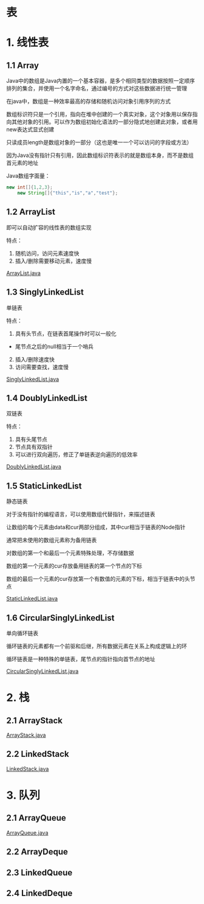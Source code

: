 # 表

# 1. 线性表

## 1.1 Array

Java中的数组是Java内置的一个基本容器，是多个相同类型的数据按照一定顺序排列的集合，并使用一个名字命名，通过编号的方式对这些数据进行统一管理

在java中，数组是一种效率最高的存储和随机访问对象引用序列的方式

数组标识符只是一个引用，指向在堆中创建的一个真实对象，这个对象用以保存指向其他对象的引用。可以作为数组初始化语法的一部分隐式地创建此对象，或者用new表达式显式创建

只读成员length是数组对象的一部分（这也是唯一一个可以访问的字段或方法）

因为Java没有指针只有引用，因此数组标识符表示的就是数组本身，而不是数组首元素的地址

Java数组字面量：

```java
new int[]{1,2,3};
    new String[]{"this","is","a","test"};
```

## 1.2 ArrayList 

即可以自动扩容的线性表的数组实现

特点：

1. 随机访问，访问元素速度快
2. 插入/删除需要移动元素，速度慢

[ArrayList.java](./ArrayList.java)

## 1.3 SinglyLinkedList

单链表

特点：

1. 具有头节点，在链表首尾操作时可以一般化
  - 尾节点之后的null相当于一个哨兵
2. 插入/删除速度快
3. 访问需要查找，速度慢

[SinglyLinkedList.java](./SinglyLinkedList.java)

## 1.4 DoublyLinkedList

双链表

特点：

1. 具有头尾节点
2. 节点具有双指针
3. 可以进行双向遍历，修正了单链表逆向遍历的低效率

[DoublyLinkedList.java](./DoublyLinkedList.java)

## 1.5 StaticLinkedList

静态链表

对于没有指针的编程语言，可以使用数组代替指针，来描述链表

让数组的每个元素由data和cur两部分组成，其中cur相当于链表的Node指针

通常把未使用的数组元素称为备用链表

对数组的第一个和最后一个元素特殊处理，不存储数据

数组的第一个元素的cur存放备用链表的第一个节点的下标

数组的最后一个元素的cur存放第一个有数值的元素的下标，相当于链表中的头节点

[StaticLinkedList.java](./StaticLinkedList.java)

## 1.6 CircularSinglyLinkedList

单向循环链表

循环链表的元素都有一个前驱和后继，所有数据元素在关系上构成逻辑上的环

循环链表是一种特殊的单链表，尾节点的指针指向首节点的地址

[CircularSinglyLinkedList.java](./CircularSinglyLinkedList.java)



# 2. 栈

## 2.1 ArrayStack

[ArrayStack.java](./ArrayStack.java)

## 2.2 LinkedStack

[LinkedStack.java](./LinkedStack.java)

# 3. 队列

## 2.1 ArrayQueue

[ArrayQueue.java](./ArrayQueue.java)

## 2.2 ArrayDeque


## 2.3 LinkedQueue

## 2.4 LinkedDeque
